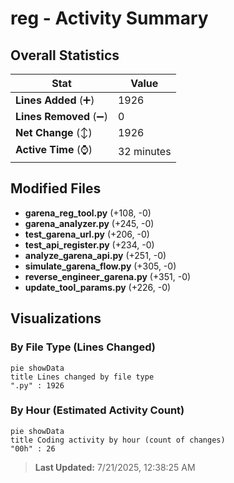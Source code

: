 # reg - Activity Summary 

## Overall Statistics

| Stat                   | Value                                                             |
| ---------------------- | ----------------------------------------------------------------- |
| **Lines Added** (➕)   | 1926                                          |
| **Lines Removed** (➖) | 0                                        |
| **Net Change** (↕)    | 1926                |
| **Active Time** (⌚)   | 32 minutes |


## Modified Files
- **garena_reg_tool.py** (+108, -0)
- **garena_analyzer.py** (+245, -0)
- **test_garena_url.py** (+206, -0)
- **test_api_register.py** (+234, -0)
- **analyze_garena_api.py** (+251, -0)
- **simulate_garena_flow.py** (+305, -0)
- **reverse_engineer_garena.py** (+351, -0)
- **update_tool_params.py** (+226, -0)

## Visualizations

### By File Type (Lines Changed)

```mermaid
pie showData
title Lines changed by file type
".py" : 1926
```

### By Hour (Estimated Activity Count)

```mermaid
pie showData
title Coding activity by hour (count of changes)
"00h" : 26
```


> **Last Updated:** 7/21/2025, 12:38:25 AM